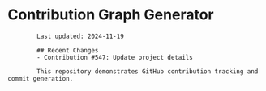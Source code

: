 # Contribution Graph Generator
            
            Last updated: 2024-11-19
            
            ## Recent Changes
            - Contribution #547: Update project details
            
            This repository demonstrates GitHub contribution tracking and commit generation.
        